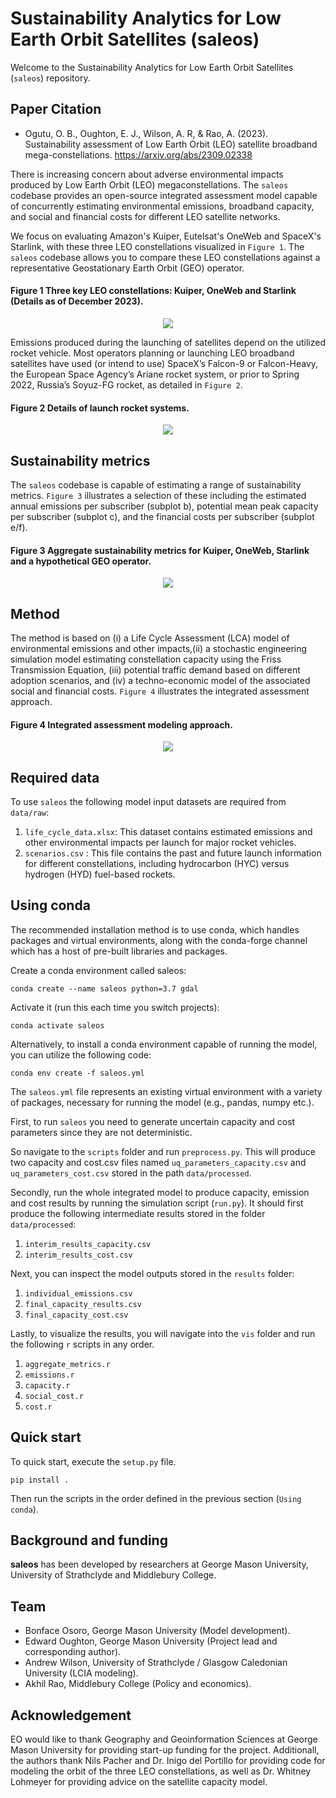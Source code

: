 # Sustainability Analytics for Low Earth Orbit Satellites (saleos)

Welcome to the Sustainability Analytics for Low Earth Orbit Satellites 
(`saleos`) repository.

Paper Citation
--------------
- Ogutu, O. B., Oughton, E. J., Wilson, A. R, & Rao, A. (2023). Sustainability 
assessment of Low Earth Orbit (LEO) satellite broadband mega-constellations. 
https://arxiv.org/abs/2309.02338


There is increasing concern about adverse environmental impacts produced by 
Low Earth Orbit (LEO) megaconstellations. The `saleos` codebase provides an 
open-source integrated assessment model capable of concurrently estimating 
environmental emissions, broadband capacity, and social and financial costs 
for different LEO satellite networks.

We focus on evaluating Amazon's Kuiper, Eutelsat's OneWeb and SpaceX's Starlink,
with these three LEO constellations visualized in `Figure 1`. The `saleos` 
codebase allows you to compare these LEO constellations against a representative
Geostationary Earth Orbit (GEO) operator.  

#### Figure 1 Three key LEO constellations: Kuiper, OneWeb and Starlink (Details as of December 2023).
<p align="center">
  <img src="/docs/a_fig_1.png" />
</p>

Emissions produced during the launching of satellites depend on the 
utilized rocket vehicle. Most operators planning or launching LEO broadband 
satellites have used (or intend to use) SpaceX’s Falcon-9 or Falcon-Heavy, 
the European Space Agency’s Ariane rocket system, or prior to Spring 2022, 
Russia’s Soyuz-FG rocket, as detailed in `Figure 2`. 

#### Figure 2 Details of launch rocket systems.
<p align="center">
  <img src="/docs/b_fig_2.png" />
</p>


## Sustainability metrics

The `saleos` codebase is capable of estimating a range of sustainability 
metrics. `Figure 3` illustrates a selection of these including the estimated 
annual emissions per subscriber (subplot b), potential mean peak capacity per 
subscriber (subplot c), and the financial costs per subscriber (subplot e/f).

#### Figure 3 Aggregate sustainability metrics for Kuiper, OneWeb, Starlink and a hypothetical GEO operator.
<p align = 'center'>
  <img src= '/docs/c_aggregate_metrics.png' />
</p>

## Method

The method is based on (i) a Life Cycle Assessment (LCA) model of environmental 
emissions and other impacts,(ii) a stochastic engineering simulation model 
estimating constellation capacity using the Friss Transmission Equation, (iii) 
potential traffic demand based on different adoption scenarios, and (iv) a 
techno-economic model of the associated social and financial costs. `Figure 4` 
illustrates the integrated assessment approach.

#### Figure 4 Integrated assessment modeling approach.
<p align = 'center'>
  <img src= '/docs/method_box_diagram.png' />
</p>

## Required data

To use `saleos` the following model input datasets are required from `data/raw`: 
1. `life_cycle_data.xlsx`: This dataset contains estimated emissions and 
other environmental impacts per launch for major rocket vehicles. 
2. `scenarios.csv` : This file contains the past and future launch information
for different constellations, including hydrocarbon (HYC) versus hydrogen (HYD) 
fuel-based rockets. 

Using conda
-----------
The recommended installation method is to use conda, which handles packages 
and virtual environments, along with the conda-forge channel which has a host 
of pre-built libraries and packages.

Create a conda environment called saleos:

  `conda create --name saleos python=3.7 gdal`

Activate it (run this each time you switch projects):

  `conda activate saleos`

Alternatively, to install a conda environment capable of running the model, 
you can utilize the following code:

  `conda env create -f saleos.yml`

The `saleos.yml` file represents an existing virtual environment with a 
variety of packages, necessary for running the model (e.g., pandas, numpy etc.).

First, to run `saleos` you need to generate uncertain capacity and cost 
parameters since they are not deterministic.

So navigate to the `scripts` folder and run `preprocess.py`. This will produce 
two capacity and cost.csv files named `uq_parameters_capacity.csv` and 
`uq_parameters_cost.csv` stored in the path `data/processed`.

Secondly, run the whole integrated model to produce capacity, emission and 
cost results by running the simulation script (`run.py`). It should first 
produce the following intermediate results stored in the folder 
`data/processed`:

1. `interim_results_capacity.csv`
2. `interim_results_cost.csv`

Next, you can inspect the model outputs stored in the `results` folder:

1. `individual_emissions.csv`
2. `final_capacity_results.csv`
3. `final_capacity_cost.csv`

Lastly, to visualize the results, you will navigate into the `vis` folder 
and run the following `r` scripts in any order.

1. `aggregate_metrics.r`
2. `emissions.r`
3. `capacity.r`
4. `social_cost.r`
5. `cost.r`

Quick start
-----------
To quick start, execute the `setup.py` file.

  `pip install .`

Then run the scripts in the order defined in the previous section (`Using conda`).

Background and funding
----------------------

**saleos** has been developed by researchers at George Mason University, 
University of Strathclyde and Middlebury College.

## Team
- Bonface Osoro, George Mason University (Model development).
- Edward Oughton, George Mason University (Project lead and corresponding 
author).
- Andrew Wilson, University of Strathclyde / Glasgow Caledonian University 
(LCIA modeling).
- Akhil Rao, Middlebury College (Policy and economics).

Acknowledgement
---------------
EO would like to thank Geography and Geoinformation Sciences at George Mason 
University for providing start-up funding for the project. Additionall, the 
authors thank Nils Pacher and Dr. Inigo del Portillo for providing code for 
modeling the orbit of the three LEO constellations, as well as Dr. Whitney 
Lohmeyer for providing advice on the satellite capacity model. 